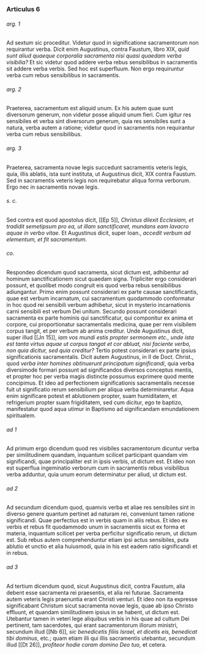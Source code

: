 ### Articulus 6

###### arg. 1
Ad sextum sic proceditur. Videtur quod in significatione sacramentorum non requirantur verba. Dicit enim Augustinus, contra Faustum, libro XIX, *quid sunt aliud quaeque corporalia sacramenta nisi quasi quaedam verba visibilia?* Et sic videtur quod addere verba rebus sensibilibus in sacramentis sit addere verba verbis. Sed hoc est superfluum. Non ergo requiruntur verba cum rebus sensibilibus in sacramentis.

###### arg. 2
Praeterea, sacramentum est aliquid unum. Ex his autem quae sunt diversorum generum, non videtur posse aliquid unum fieri. Cum igitur res sensibiles et verba sint diversorum generum, quia res sensibiles sunt a natura, verba autem a ratione; videtur quod in sacramentis non requirantur verba cum rebus sensibilibus.

###### arg. 3
Praeterea, sacramenta novae legis succedunt sacramentis veteris legis, quia, illis ablatis, ista sunt instituta, ut Augustinus dicit, XIX contra Faustum. Sed in sacramentis veteris legis non requirebatur aliqua forma verborum. Ergo nec in sacramentis novae legis.

###### s. c.
Sed contra est quod apostolus dicit, [[Ep 5]], *Christus dilexit Ecclesiam, et tradidit semetipsum pro ea, ut illam sanctificaret, mundans eam lavacro aquae in verbo vitae*. Et Augustinus dicit, super Ioan., *accedit verbum ad elementum, et fit sacramentum*.

###### co.
Respondeo dicendum quod sacramenta, sicut dictum est, adhibentur ad hominum sanctificationem sicut quaedam signa. Tripliciter ergo considerari possunt, et quolibet modo congruit eis quod verba rebus sensibilibus adiungantur. Primo enim possunt considerari ex parte causae sanctificantis, quae est verbum incarnatum, cui sacramentum quodammodo conformatur in hoc quod rei sensibili verbum adhibetur, sicut in mysterio incarnationis carni sensibili est verbum Dei unitum. Secundo possunt considerari sacramenta ex parte hominis qui sanctificatur, qui componitur ex anima et corpore, cui proportionatur sacramentalis medicina, quae per rem visibilem corpus tangit, et per verbum ab anima creditur. Unde Augustinus dicit, super illud [[Jn 15]], *iam vos mundi estis propter sermonem etc., unde ista est tanta virtus aquae ut corpus tangat et cor abluat, nisi faciente verbo, non quia dicitur, sed quia creditur?* Tertio potest considerari ex parte ipsius significationis sacramentalis. Dicit autem Augustinus, in II de Doct. Christ., quod *verba inter homines obtinuerunt principatum significandi*, quia verba diversimode formari possunt ad significandos diversos conceptus mentis, et propter hoc per verba magis distincte possumus exprimere quod mente concipimus. Et ideo ad perfectionem significationis sacramentalis necesse fuit ut significatio rerum sensibilium per aliqua verba determinaretur. Aqua enim significare potest et ablutionem propter, suam humiditatem, et refrigerium propter suam frigiditatem, sed cum dicitur, ego te baptizo, manifestatur quod aqua utimur in Baptismo ad significandam emundationem spiritualem.

###### ad 1
Ad primum ergo dicendum quod res visibiles sacramentorum dicuntur verba per similitudinem quandam, inquantum scilicet participant quandam vim significandi, quae principaliter est in ipsis verbis, ut dictum est. Et ideo non est superflua ingeminatio verborum cum in sacramentis rebus visibilibus verba adduntur, quia unum eorum determinatur per aliud, ut dictum est.

###### ad 2
Ad secundum dicendum quod, quamvis verba et aliae res sensibiles sint in diverso genere quantum pertinet ad naturam rei, conveniunt tamen ratione significandi. Quae perfectius est in verbis quam in aliis rebus. Et ideo ex verbis et rebus fit quodammodo unum in sacramentis sicut ex forma et materia, inquantum scilicet per verba perficitur significatio rerum, ut dictum est. Sub rebus autem comprehenduntur etiam ipsi actus sensibiles, puta ablutio et unctio et alia huiusmodi, quia in his est eadem ratio significandi et in rebus.

###### ad 3
Ad tertium dicendum quod, sicut Augustinus dicit, contra Faustum, alia debent esse sacramenta rei praesentis, et alia rei futurae. Sacramenta autem veteris legis praenuntia erant Christi venturi. Et ideo non ita expresse significabant Christum sicut sacramenta novae legis, quae ab ipso Christo effluunt, et quandam similitudinem ipsius in se habent, ut dictum est. Utebantur tamen in veteri lege aliquibus verbis in his quae ad cultum Dei pertinent, tam sacerdotes, qui erant sacramentorum illorum ministri, secundum illud [[Nb 6]], *sic benedicetis filiis Israel, et dicetis eis, benedicat tibi dominus*, etc.; quam etiam illi qui illis sacramentis utebantur, secundum illud [[Dt 26]], *profiteor hodie coram domino Deo tuo,* et cetera.

